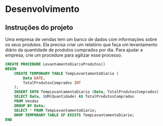 # Desenvolvimento

## Instruções do projeto

Uma empresa de vendas tem um banco de dados com informações sobre os seus produtos. Ela precisa criar um relatório que faça um levantamento diário da quantidade de produtos comprados por dia. Para ajudar a empresa, crie um procedure para agilizar esse processo.

~~~sql
CREATE PROCEDURE LevantamentoDiarioProdutos()
BEGIN
    CREATE TEMPORARY TABLE TempLevantamentoDiario (
        Data DATE,
        TotalProdutosComprados INT
    );
    INSERT INTO TempLevantamentoDiario (Data, TotalProdutosComprados)
    SELECT Data, SUM(Quantidade) AS TotalProdutosComprados
    FROM Vendas
    GROUP BY Data;
    SELECT * FROM TempLevantamentoDiario;
    DROP TEMPORARY TABLE IF EXISTS TempLevantamentoDiario;
END
~~~